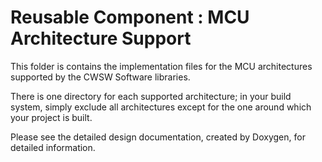 # Reusable Component : MCU Architecture Support

This folder is contains the implementation files for the MCU architectures supported by the CWSW Software libraries.

There is one directory for each supported architecture; in your build system, simply exclude all architectures except for the one around which your project is built.

Please see the detailed design documentation, created by Doxygen, for detailed information.
